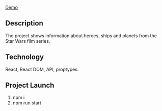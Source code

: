 [Demo](https://react-app-swapi-jade.vercel.app/)

Description
------------
The project shows information about heroes, ships and planets from the Star Wars film series.

Technology
-----------
React, React DOM, API, proptypes.

Project Launch
-----------
1. npm i
2. npm run start
